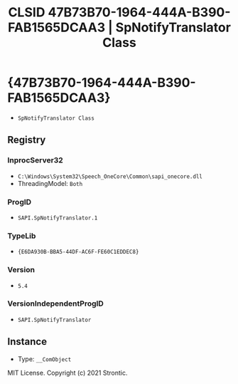 ﻿---
title: "CLSID 47B73B70-1964-444A-B390-FAB1565DCAA3 | SpNotifyTranslator Class"
excerpt: What is COM-Object CLSID 47B73B70-1964-444A-B390-FAB1565DCAA3?
---

# {47B73B70-1964-444A-B390-FAB1565DCAA3}

* `SpNotifyTranslator Class`

## Registry


### InprocServer32

* `C:\Windows\System32\Speech_OneCore\Common\sapi_onecore.dll`
* ThreadingModel: `Both`

### ProgID

* `SAPI.SpNotifyTranslator.1`

### TypeLib

* `{E6DA930B-BBA5-44DF-AC6F-FE60C1EDDEC8}`

### Version

* `5.4`

### VersionIndependentProgID

* `SAPI.SpNotifyTranslator`

## Instance

* Type: `__ComObject`

MIT License. Copyright (c) 2021 Strontic.


